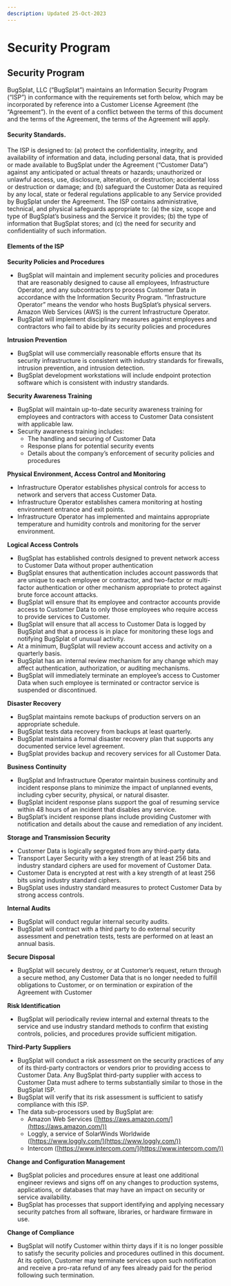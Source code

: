 ```yaml
---
description: Updated 25-Oct-2023
---
```


# Security Program

## Security Program

BugSplat, LLC (“BugSplat”) maintains an Information Security Program (“ISP”) in conformance with the requirements set forth below, which may be incorporated by reference into a Customer License Agreement (the “Agreement”). In the event of a conflict between the terms of this document and the terms of the Agreement, the terms of the Agreement will apply.

#### Security Standards.

The ISP is designed to: (a) protect the confidentiality, integrity, and availability of information and data, including personal data, that is provided or made available to BugSplat under the Agreement (“Customer Data”) against any anticipated or actual threats or hazards; unauthorized or unlawful access, use, disclosure, alteration, or destruction; accidental loss or destruction or damage; and (b) safeguard the Customer Data as required by any local, state or federal regulations applicable to any Service provided by BugSplat under the Agreement. The ISP contains administrative, technical, and physical safeguards appropriate to: (a) the size, scope and type of BugSplat’s business and the Service it provides; (b) the type of information that BugSplat stores; and (c) the need for security and confidentiality of such information.

#### Elements of the ISP

**Security Policies and Procedures**

* BugSplat will maintain and implement security policies and procedures that are reasonably designed to cause all employees, Infrastructure Operator, and any subcontractors to process Customer Data in accordance with the Information Security Program. “Infrastructure Operator” means the vendor who hosts BugSplat’s physical servers. Amazon Web Services (AWS) is the current Infrastructure Operator.
* BugSplat will implement disciplinary measures against employees and contractors who fail to abide by its security policies and procedures

**Intrusion Prevention**

* BugSplat will use commercially reasonable efforts ensure that its security infrastructure is consistent with industry standards for firewalls, intrusion prevention, and intrusion detection.
* BugSplat development workstations will include endpoint protection software which is consistent with industry standards.

**Security Awareness Training**

* BugSplat will maintain up-to-date security awareness training for employees and contractors with access to Customer Data consistent with applicable law.
* Security awareness training includes:
  * The handling and securing of Customer Data
  * Response plans for potential security events
  * Details about the company’s enforcement of security policies and procedures

**Physical Environment, Access Control and Monitoring**

* Infrastructure Operator establishes physical controls for access to network and servers that access Customer Data.
* Infrastructure Operator establishes camera monitoring at hosting environment entrance and exit points.
* Infrastructure Operator has implemented and maintains appropriate temperature and humidity controls and monitoring for the server environment.

**Logical Access Controls**

* BugSplat has established controls designed to prevent network access to Customer Data without proper authentication
* BugSplat ensures that authentication includes account passwords that are unique to each employee or contractor, and two-factor or multi-factor authentication or other mechanism appropriate to protect against brute force account attacks.
* BugSplat will ensure that its employee and contractor accounts provide access to Customer Data to only those employees who require access to provide services to Customer.
* BugSplat will ensure that all access to Customer Data is logged by BugSplat and that a process is in place for monitoring these logs and notifying BugSplat of unusual activity.
* At a minimum, BugSplat will review account access and activity on a quarterly basis.
* BugSplat has an internal review mechanism for any change which may affect authentication, authorization, or auditing mechanisms.
* BugSplat will immediately terminate an employee’s access to Customer Data when such employee is terminated or contractor service is suspended or discontinued.

**Disaster Recovery**

* BugSplat maintains remote backups of production servers on an appropriate schedule.
* BugSplat tests data recovery from backups at least quarterly.
* BugSplat maintains a formal disaster recovery plan that supports any documented service level agreement.
* BugSplat provides backup and recovery services for all Customer Data.

**Business Continuity**

* BugSplat and Infrastructure Operator maintain business continuity and incident response plans to minimize the impact of unplanned events, including cyber security, physical, or natural disaster.
* BugSplat incident response plans support the goal of resuming service within 48 hours of an incident that disables any service.
* BugSplat’s incident response plans include providing Customer with notification and details about the cause and remediation of any incident.

**Storage and Transmission Security**

* Customer Data is logically segregated from any third-party data.
* Transport Layer Security with a key strength of at least 256 bits and industry standard ciphers are used for movement of Customer Data.
* Customer Data is encrypted at rest with a key strength of at least 256 bits using industry standard ciphers.
* BugSplat uses industry standard measures to protect Customer Data by strong access controls.

**Internal Audits**

* BugSplat will conduct regular internal security audits.
* BugSplat will contract with a third party to do external security assessment and penetration tests, tests are performed on at least an annual basis.

**Secure Disposal**

* BugSplat will securely destroy, or at Customer’s request, return through a secure method, any Customer Data that is no longer needed to fulfill obligations to Customer, or on termination or expiration of the Agreement with Customer

**Risk Identification**

* BugSplat will periodically review internal and external threats to the service and use industry standard methods to confirm that existing controls, policies, and procedures provide sufficient mitigation.

**Third-Party Suppliers**

* BugSplat will conduct a risk assessment on the security practices of any of its third-party contractors or vendors prior to providing access to Customer Data. Any BugSplat third-party supplier with access to Customer Data must adhere to terms substantially similar to those in the BugSplat ISP.
* BugSplat will verify that its risk assessment is sufficient to satisfy compliance with this ISP.
* The data sub-processors used by BugSplat are:
  * Amazon Web Services ([https://aws.amazon.com/](https://aws.amazon.com/))
  * Loggly, a service of SolarWinds Worldwide ([https://www.loggly.com/](https://www.loggly.com/))
  * Intercom ([https://www.intercom.com/](https://www.intercom.com/))

**Change and Configuration Management**

* BugSplat policies and procedures ensure at least one additional engineer reviews and signs off on any changes to production systems, applications, or databases that may have an impact on security or service availability.
* BugSplat has processes that support identifying and applying necessary security patches from all software, libraries, or hardware firmware in use.

**Change of Compliance**

* BugSplat will notify Customer within thirty days if it is no longer possible to satisfy the security policies and procedures outlined in this document. At its option, Customer may terminate services upon such notification and receive a pro-rata refund of any fees already paid for the period following such termination.
